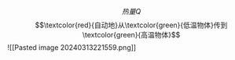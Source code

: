 $$热量Q$$
$$\textcolor{red}{自动地}从\textcolor{green}{低温物体}传到\textcolor{green}{高温物体}$$
![[Pasted image 20240313221559.png]]